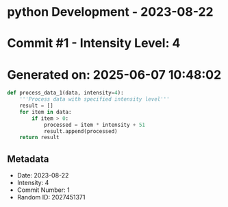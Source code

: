 ﻿# python Development - 2023-08-22
# Commit #1 - Intensity Level: 4
# Generated on: 2025-06-07 10:48:02
```python
def process_data_1(data, intensity=4):
    '''Process data with specified intensity level'''
    result = []
    for item in data:
        if item > 0:
            processed = item * intensity + 51
            result.append(processed)
    return result
```
## Metadata
- Date: 2023-08-22
- Intensity: 4
- Commit Number: 1
- Random ID: 2027451371

